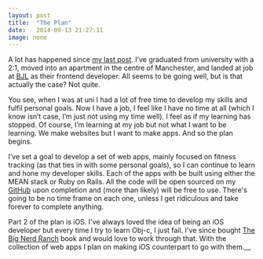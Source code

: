 ```yaml
---
layout: post
title:  "The Plan"
date:   2014-09-13 21:27:11
image: none
---
```


A lot has happened since [my last post](http://danwilson.co/posts/university). I’ve graduated from university with a 2:1, moved into an apartment in the centre of Manchester, and landed at job at [BJL](http://bjl.co.uk) as their frontend developer. All seems to be going well, but is that actually the case? Not quite.

You see, when I was at uni I had a lot of free time to develop my skills and fulfil personal goals. Now I have a job, I feel like I have no time at all (which I know isn’t case, I’m just not using my time well). I feel as if my learning has stopped. Of course, I’m learning at my job but not what I want to be learning. We make websites but I want to make apps. And so the plan begins. 

I’ve set a goal to develop a set of web apps, mainly focused on fitness tracking (as that ties in with some personal goals), so I can continue to learn and hone my developer skills. Each of the apps with be built using either the MEAN stack or Ruby on Rails. All the code will be open sourced on my [GitHub](http://github.com/wilsonand1) upon completion and (more than likely) will be free to use. There's going to be no time frame on each one, unless I get ridiculous and take forever to complete anything.  

Part 2 of the plan is iOS. I've always loved the idea of being an iOS developer but every time I try to learn Obj-c, I just fail. I've since bought [The Big Nerd Ranch](http://www.amazon.co.uk/iOS-Programming-Ranch-Guide-Guides/dp/0321942051/ref=sr_1_1?s=books&ie=UTF8&qid=1410819030&sr=1-1&keywords=big+nerd+ranch) book and would love to work through that. With the collection of web apps I plan on making iOS counterpart to go with them.__ 